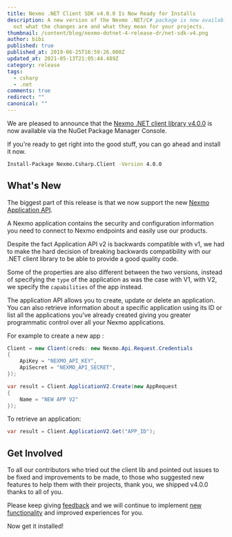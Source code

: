 ```yaml
---
title: Nexmo .NET Client SDK v4.0.0 Is Now Ready for Installs
description: A new version of the Nexmo .NET/C# package is now available, find
  out what the changes are and what they mean for your projects.
thumbnail: /content/blog/nexmo-dotnet-4-release-dr/net-sdk-v4.png
author: bibi
published: true
published_at: 2019-06-25T16:59:26.000Z
updated_at: 2021-05-13T21:05:44.489Z
category: release
tags:
  - csharp
  - .net
comments: true
redirect: ""
canonical: ""
---
```


We are pleased to announce that the [Nexmo .NET client library v4.0.0](https://github.com/Nexmo/nexmo-dotnet) is now available via the NuGet Package Manager Console.

If you're ready to get right into the good stuff, you can go ahead and install it now.

```bash
Install-Package Nexmo.Csharp.Client -Version 4.0.0
```

## What's New

The biggest part of this release is that we now support the new [Nexmo Application API](https://developer.nexmo.com/application/overview).

A Nexmo application contains the security and configuration information you need to connect to Nexmo endpoints and easily use our products.

Despite the fact Application API v2 is backwards compatible with v1, we had to make the hard decision of breaking backwards compatibility with our .NET client library to be able to provide a good quality code.

Some of the properties are also different between the two versions, instead of specifying the `type` of the application as was the case with V1, with V2, we specify the `capabilities` of the app instead.

The application API allows you to create, update or delete an application. You can also retrieve information about a specific application using its ID or list all the applications you've already created giving you greater programmatic control over all your Nexmo applications.

For example to create a new app :

```csharp
Client = new Client(creds: new Nexmo.Api.Request.Credentials
{
    ApiKey = "NEXMO_API_KEY",
    ApiSecret = "NEXMO_API_SECRET",
});

var result = Client.ApplicationV2.Create(new AppRequest
{
    Name = "NEW APP V2"
});
```

To retrieve an application:

```csharp
var result = Client.ApplicationV2.Get("APP_ID");
```

## Get Involved

To all our contributors who tried out the client lib and pointed out issues to be fixed and improvements to be made, to those who suggested new features to help them with their projects, thank you, we shipped v4.0.0 thanks to all of you.

Please keep giving [feedback](https://github.com/Nexmo/nexmo-dotnet/issues) and we will continue to implement [new functionality](https://github.com/Nexmo/client-library-specification) and improved experiences for you.

Now get it installed!
